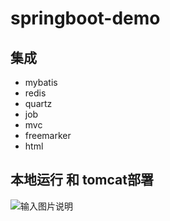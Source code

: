 # springboot-demo

## 集成
- mybatis
- redis
- quartz
- job
- mvc
- freemarker
- html

## 本地运行 和 tomcat部署

![输入图片说明](https://images.gitee.com/uploads/images/2018/1204/113442_b1aa48b6_556427.png "屏幕截图.png")

